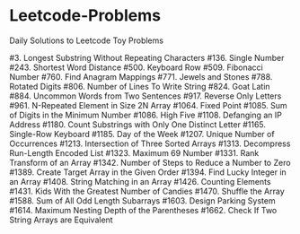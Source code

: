 # Leetcode-Problems

Daily Solutions to Leetcode Toy Problems

#3. Longest Substring Without Repeating Characters
#136. Single Number
#243. Shortest Word Distance
#500. Keyboard Row
#509. Fibonacci Number
#760. Find Anagram Mappings
#771. Jewels and Stones
#788. Rotated Digits
#806. Number of Lines To Write String
#824. Goat Latin
#884. Uncommon Words from Two Sentences
#917. Reverse Only Letters
#961. N-Repeated Element in Size 2N Array
#1064. Fixed Point
#1085. Sum of Digits in the Minimum Number
#1086. High Five
#1108. Defanging an IP Address
#1180. Count Substrings with Only One Distinct Letter
#1165. Single-Row Keyboard
#1185. Day of the Week
#1207. Unique Number of Occurrences
#1213. Intersection of Three Sorted Arrays
#1313. Decompress Run-Length Encoded List
#1323. Maximum 69 Number
#1331. Rank Transform of an Array
#1342. Number of Steps to Reduce a Number to Zero
#1389. Create Target Array in the Given Order
#1394. Find Lucky Integer in an Array
#1408. String Matching in an Array
#1426. Counting Elements
#1431. Kids With the Greatest Number of Candies
#1470. Shuffle the Array
#1588. Sum of All Odd Length Subarrays
#1603. Design Parking System
#1614. Maximum Nesting Depth of the Parentheses
#1662. Check If Two String Arrays are Equivalent
